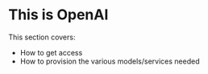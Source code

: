 
# This is OpenAI

This section covers:
- How to get access
- How to provision the various models/services needed

